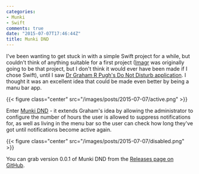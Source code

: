 ```yaml
---
categories:
- Munki
- Swift
comments: true
date: "2015-07-07T17:46:44Z"
title: Munki DND
---
```

I've been wanting to get stuck in with a simple Swift project for a while, but couldn't think of anything suitable for a first project ([Imagr](https://github.com/grahamgilbert/imagr) was originally going to be that project, but I don't think it would ever have been made if I chose Swift), until I saw [Dr Graham R Pugh's Do Not Disturb application](https://grpugh.wordpress.com/2015/07/03/a-do-not-disturb-application-for-munki/). I thought it was an excellent idea that could be made even better by being a manu bar app.

{{< figure class="center" src="/images/posts/2015-07-07/active.png" >}}

Enter [Munki DND](https://github.com/grahamgilbert/munki-dnd) - it extends Graham's idea by allowing the administrator to configure the number of hours the user is allowed to suppress notifications for, as well as living in the menu bar so the user can check how long they've got until notifications become active again.

{{< figure class="center" src="/images/posts/2015-07-07/disabled.png" >}}

You can grab version 0.0.1 of Munki DND from the [Releases page on GitHub](https://github.com/grahamgilbert/munki-dnd/releases/tag/v0.0.1).

